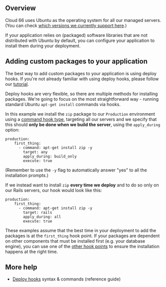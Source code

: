 ## Overview

Cloud 66 uses Ubuntu as the operating system for all our managed servers. (You can check [which versions we currently support here](/{{page.collection}}/resources/technical-specifications.html).) 

If your application relies on (packaged) software libraries that are not distributed with Ubuntu by default, you can configure your application to install them during your deployment. 

## Adding custom packages to your application

The best way to add custom packages to your application is using deploy hooks. If you're not already familiar with using deploy hooks, please follow our [tutorial](/{{page.collection}}/tutorials/deploy-hooks.html). 

Deploy hooks are very flexible, so there are multiple methods for installing packages. We're going to focus on the most straightforward way - running standard Ubuntu `apt-get install` commands via hooks. 

In this example we install the `zip` package to our `Production` environment using a [command hook type](/{{page.collection}}/references/deploy-hooks-syntax.html#hook-fields-commands), targeting all our servers and we specify that this should **only be done when we build the server**, using the `apply_during` option: 

    production:
        first_thing:
          - command: apt-get install zip -y
            target: any
            apply_during: build_only
            execute: true

(Remember to use the `-y` flag to automatically answer "yes" to all the installation prompts.)

If we instead want to install `zip` **every time we deploy** and to do so only on our Rails servers, our hook would look like this:

    production:
        first_thing:
          - command: apt-get install zip -y
            target: rails
            apply_during: all
            execute: true

These examples assume that the best time in your deployment to add the packages is at the `first_thing` hook point. If your packages are dependent on other components that must be installed first (e.g. your database engine), you can use one of the [other hook points](/{{page.collection}}/references/deploy-hooks-syntax.html#hook-points) to ensure the installation happens at the right time.

## More help

- [Deploy hooks](/{{page.collection}}/references/deploy-hooks-syntax.html) syntax & commands (reference guide)